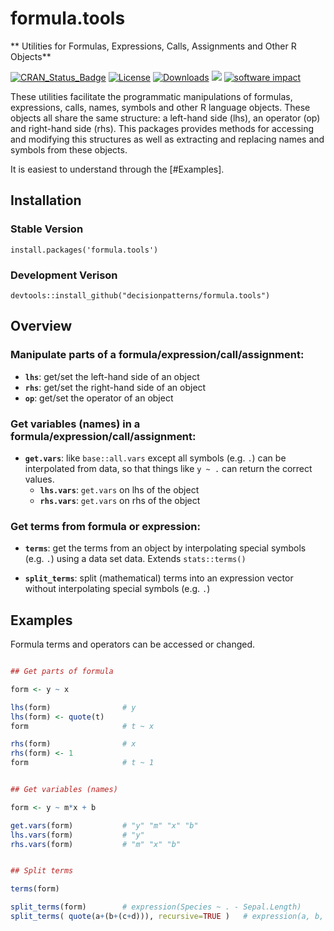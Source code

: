 # formula.tools 

** Utilities for Formulas, Expressions, Calls, Assignments and Other R Objects**

[![CRAN_Status_Badge](https://www.r-pkg.org/badges/version/formula.tools)](https://cran.r-project.org/package=formula.tools)
[![License](https://img.shields.io/badge/license-GPL%20%28%3E=%202%29-brightgreen.svg?style=flat)](https://www.gnu.org/licenses/gpl-2.0.html) 
[![Downloads](https://cranlogs.r-pkg.org/badges/formula.tools?color=brightgreen)](https://www.r-pkg.org/pkg/formula.tools)
[![](https://cranlogs.r-pkg.org/badges/grand-total/formula.tools)](https://CRAN.R-project.org/package=formula.tools)
[![software impact](http://depsy.org/api/package/r/formula.tools/badge.svg)](http://depsy.org/package/r/formula.tools)

These utilities facilitate the programmatic manipulations of formulas, 
expressions, calls, names, symbols and other R language objects. These objects 
all share the same structure: a left-hand side (lhs), an operator (op) and 
right-hand side (rhs). This packages provides methods for accessing and 
modifying this structures as well as extracting and replacing names and 
symbols from these objects.

It is easiest to understand through the [#Examples].


## Installation 

### Stable Version 

    install.packages('formula.tools')

### Development Verison 

    devtools::install_github("decisionpatterns/formula.tools")
    
    
    
## Overview

### Manipulate parts of a formula/expression/call/assignment:

 - **`lhs`**: get/set the left-hand side of an object
 - **`rhs`**: get/set the right-hand side of an object
 - **`op`**: get/set the operator of an object
 

### Get variables (names) in a formula/expression/call/assignment: 

 - **`get.vars`**: like `base::all.vars` except all symbols (e.g. `.`) can be
   interpolated from data, so that things like `y ~ .` can return the correct 
   values.
   - **`lhs.vars`**: `get.vars` on lhs of the object 
   - **`rhs.vars`**: `get.vars` on rhs of the object
   
   
### Get terms from formula or expression:

 - **`terms`**: get the terms from an object by interpolating special symbols 
       (e.g. `.`) using a data set data.  Extends `stats::terms()` 
       
 - **`split_terms`**: split (mathematical) terms into an expression vector without
   interpolating special symbols (e.g. `.`)

 
## Examples 

Formula terms and operators can be accessed or changed. 

```r

## Get parts of formula 

form <- y ~ x 

lhs(form)                # y
lhs(form) <- quote(t)
form                     # t ~ x

rhs(form)                # x
rhs(form) <- 1
form                     # t ~ 1


## Get variables (names)

form <- y ~ m*x + b

get.vars(form)           # "y" "m" "x" "b"
lhs.vars(form)           # "y"
rhs.vars(form)           # "m" "x" "b"


## Split terms

terms(form)

split_terms(form)        # expression(Species ~ . - Sepal.Length)
split_terms( quote(a+(b+(c+d))), recursive=TRUE )   # expression(a, b, c, d)

```
    
